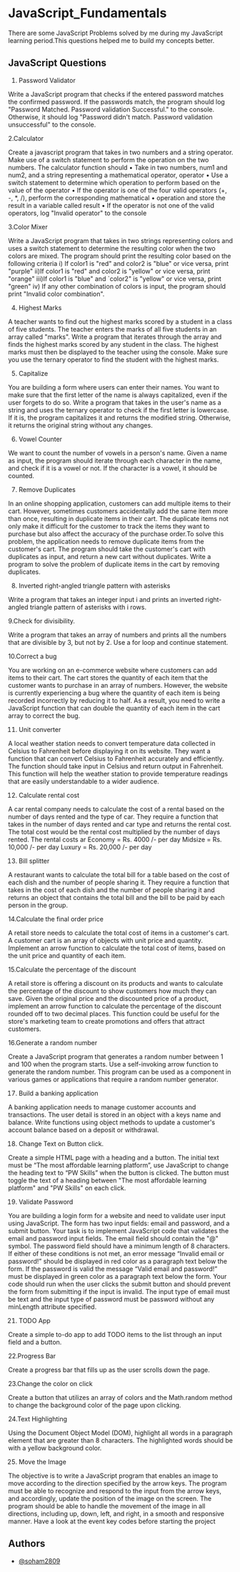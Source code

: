 
# JavaScript_Fundamentals

There are some JavaScript Problems solved by me during my JavaScript learning period.This questions helped me to build my concepts better.

## JavaScript Questions

1. Password Validator


Write a JavaScript program that checks if the entered password matches the confirmed password. If the
passwords match, the program should log "Password Matched. Password validation Successful." to the console.
Otherwise, it should log "Password didn't match. Password validation unsuccessful" to the console.

2.Calculator


Create a javascript program that takes in two numbers and a string operator. Make use of a switch statement to perform the operation on the two numbers.
The calculator function should
•   Take in two numbers, num1 and num2, and a string representing a mathematical operator, operator
•   Use a switch statement to determine which operation to perform based on the value of the operator
•   If the operator is one of the four valid operators (+, -, *, /), perform the corresponding mathematical
•   operation and store the result in a variable called result
•   If the operator is not one of the valid operators, log "Invalid operator" to the console

3.Color Mixer


Write a JavaScript program that takes in two strings representing colors and uses a switch statement to
determine the resulting color when the two colors are mixed. The program should print the resulting color
based on the following criteria
i) If color1 is "red" and color2 is "blue" or vice versa, print "purple"
ii)If color1 is "red" and color2 is "yellow" or vice versa, print "orange"
iii)If color1 is "blue" and `color2" is "yellow" or vice versa, print "green"
iv) If any other combination of colors is input, the program should print "Invalid color combination".

4. Highest Marks


A teacher wants to find out the highest marks scored by a student in a class of five students. The teacher enters
the marks of all five students in an array called "marks". Write a program that iterates through the array and
finds the highest marks scored by any student in the class. The highest marks must then be displayed to the
teacher using the console. Make sure you use the ternary operator to find the student with the highest marks.

5. Capitalize


You are building a form where users can enter their names. You want to make sure that the first letter of the
name is always capitalized, even if the user forgets to do so. Write a program that takes in the user's name as a
string and uses the ternary operator to check if the first letter is lowercase. If it is, the program capitalizes it and
returns the modified string. Otherwise, it returns the original string without any changes.

6. Vowel Counter


We want to count the number of vowels in a person's name. Given a name as input, the program should iterate
through each character in the name, and check if it is a vowel or not. If the character is a vowel, it should be counted.

7. Remove Duplicates


In an online shopping application, customers can add multiple items to their cart. However, sometimes
customers accidentally add the same item more than once, resulting in duplicate items in their cart. The
duplicate items not only make it difficult for the customer to track the items they want to purchase but also
affect the accuracy of the purchase order.To solve this problem, the application needs to remove duplicate items from the customer's cart. The program should take the customer's cart with duplicates as input,
and return a new cart without duplicates. Write a program to solve the problem of duplicate items in the cart by removing duplicates.

8. Inverted right-angled triangle pattern with asterisks


Write a program that takes an integer input i and prints an inverted right-angled triangle pattern of asterisks
with i rows.

9.Check for divisibility.


Write a program that takes an array of numbers and prints all the numbers that are divisible by 3, but not by 2.
Use a for loop and continue statement.

10.Correct a bug


You are working on an e-commerce website where customers can add items to their cart. The cart stores the
quantity of each item that the customer wants to purchase in an array of numbers. However, the website is
currently experiencing a bug where the quantity of each item is being recorded incorrectly by reducing it to
half. As a result, you need to write a JavaScript function that can double the quantity of each item in the cart
array to correct the bug.

11. Unit converter


A local weather station needs to convert temperature data collected in Celsius to Fahrenheit before displaying
it on its website. They want a function that can convert Celsius to Fahrenheit accurately and efficiently. The
function should take input in Celsius and return output in Fahrenheit. This function will help the weather station
to provide temperature readings that are easily understandable to a wider audience.

12. Calculate rental cost


A car rental company needs to calculate the cost of a rental based on the number of days rented and the type
of car. They require a function that takes in the number of days rented and car type and returns the rental cost.
The total cost would be the rental cost multiplied by the number of days rented.
The rental costs ar
Economy = Rs. 4000 /- per day
Midsize = Rs. 10,000 /- per day
Luxury = Rs. 20,000 /- per day

13. Bill splitter


A restaurant wants to calculate the total bill for a table based on the cost of each dish and the number of
people sharing it. They require a function that takes in the cost of each dish and the number of people sharing
it and returns an object that contains the total bill and the bill to be paid by each person in the group.

14.Calculate the final order price


A retail store needs to calculate the total cost of items in a customer's cart. A customer cart is an array of
objects with unit price and quantity. Implement an arrow function to calculate the total cost of items, based on
the unit price and quantity of each item.

15.Calculate the percentage of the discount


A retail store is offering a discount on its products and wants to calculate the percentage of the discount to
show customers how much they can save. Given the original price and the discounted price of a product,
implement an arrow function to calculate the percentage of the discount rounded off to two decimal places.
This function could be useful for the store's marketing team to create promotions and offers that attract
customers.

16.Generate a random number


Create a JavaScript program that generates a random number between 1 and 100 when the program starts.
Use a self-invoking arrow function to generate the random number. This program can be used as a component
in various games or applications that require a random number generator.

17. Build a banking application


A banking application needs to manage customer accounts and transactions. The user detail is stored in an
object with a keys name and balance. Write functions using object methods to update a customer's account
balance based on a deposit or withdrawal.

18. Change Text on Button click.


Create a simple HTML page with a heading and a button. The initial text must be “The most affordable learning
platform”, use JavaScript to change the heading text to “PW Skills” when the button is clicked. The button must
toggle the text of a heading between "The most affordable learning platform" and "PW Skills" on each click.

19. Validate Password


You are building a login form for a website and need to validate user input using JavaScript. The form has two
input fields: email and password, and a submit button.
Your task is to implement JavaScript code that validates the email and password input fields. The email field
should contain the "@" symbol. The password field should have a minimum length of 8 characters. If either of
these conditions is not met, an error message “Invalid email or password!” should be displayed in red color as a
paragraph text below the form. If the password is valid the message “Valid email and password!” must be
displayed in green color as a paragraph text below the form.
Your code should run when the user clicks the submit button and should prevent the form from submitting if
the input is invalid. The input type of email must be text and the input type of password must be password
without any minLength attribute specified.

21. TODO App


Create a simple to-do app to add TODO items to the list through an input field and a button.

22.Progress Bar


Create a progress bar that fills up as the user scrolls down the page.

23.Change the color on click


Create a button that utilizes an array of colors and the Math.random method to change the background color
of the page upon clicking.

24.Text Highlighting


Using the Document Object Model (DOM), highlight all words in a paragraph element that are greater than 8
characters. The highlighted words should be with a yellow background color.

25. Move the Image


The objective is to write a JavaScript program that enables an image to move according to the direction
specified by the arrow keys. The program must be able to recognize and respond to the input from the arrow
keys, and accordingly, update the position of the image on the screen. The program should be able to handle
the movement of the image in all directions, including up, down, left, and right, in a smooth and responsive
manner. Have a look at the event key codes before starting the project

## Authors

- [@soham2809](https://github.com/soham2809)


